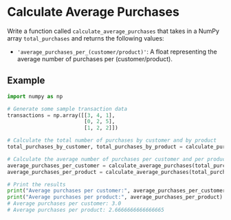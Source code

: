 # Calculate Average Purchases

Write a function called `calculate_average_purchases` that takes in a NumPy array `total_purchases` and returns the following values:

- `'average_purchases_per_(customer/product)'`: A float representing the average number of purchases per (customer/product).


## Example

``` python
import numpy as np

# Generate some sample transaction data
transactions = np.array([[3, 4, 1],
                         [0, 2, 5],
                         [1, 2, 2]])

# Calculate the total number of purchases by customer and by product
total_purchases_by_customer, total_purchases_by_product = calculate_purchase_totals(transactions)

# Calculate the average number of purchases per customer and per product
average_purchases_per_customer = calculate_average_purchases(total_purchases_by_customer)
average_purchases_per_product = calculate_average_purchases(total_purchases_by_product)

# Print the results
print("Average purchases per customer:", average_purchases_per_customer)
print("Average purchases per product:", average_purchases_per_product)
# Average purchases per customer: 3.0
# Average purchases per product: 2.6666666666666665

```